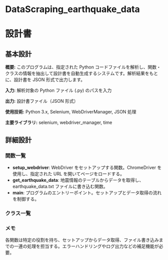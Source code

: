 # DataScraping_earthquake_data
 
# 設計書

## 基本設計

**概要:** このプログラムは、指定された Python コードファイルを解析し、関数・クラスの情報を抽出して設計書を自動生成するシステムです。解析結果をもとに、設計書を JSON 形式で出力します。

**入力:** 解析対象の Python ファイル (.py) のパスを入力

**出力:** 設計書ファイル（JSON 形式）

**使用技術:** Python 3.x, Selenium, WebDriverManager, JSON 処理

**主要ライブラリ:** selenium, webdriver_manager, time

## 詳細設計

### 関数一覧
- **setup_webdriver**: WebDriver をセットアップする関数。ChromeDriver を使用し、指定された URL を開いてページをロードする。
- **get_earthquake_data**: 地震情報のテーブルからデータを取得し、earthquake_data.txt ファイルに書き込む関数。
- **main**: プログラムのエントリーポイント。セットアップとデータ取得の流れを制御する。

### クラス一覧

### メモ
各関数は特定の役割を持ち、セットアップからデータ取得、ファイル書き込みまでの一連の処理を担当する。エラーハンドリングやログ出力などの補足機能が必要。
